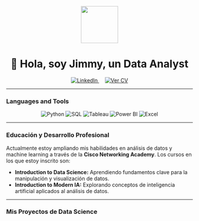 <div align="center">
  <img src="https://media.giphy.com/media/M9gbBd9nbDrOTu1Mqx/giphy.gif" width="100"/>
  <h1>👋 Hola, soy Jimmy, un Data Analyst</h1>
  
  <a href="https://linkedin.com/in/jimmy-hernandez-rivera-77232193" target="_blank">
    <img src="https://img.shields.io/badge/linkedin-%230077B5.svg?&style=for-the-badge&logo=linkedin&logoColor=white" alt="LinkedIn" />
  </a>
  &nbsp;&nbsp;&nbsp;
  <a href="https://raw.githubusercontent.com/JimmyHernandez/JimmyHernandez/main/Jimmy_Hern%C3%A1ndezRivera_CV%202025.pdf" target="_blank">
    <img src="https://img.shields.io/badge/CV%20(PDF)-red?style=for-the-badge&logo=googledocs&logoColor=white" alt="Ver CV" />
  </a>
</div>

---

### Languages and Tools

<p align="center">
  <img src="https://img.shields.io/badge/Python-3776AB?style=for-the-badge&logo=python&logoColor=white" alt="Python" />
  <img src="https://img.shields.io/badge/SQL-4479A5?style=for-the-badge&logo=mysql&logoColor=white" alt="SQL" />
  <img src="https://img.shields.io/badge/Tableau-E97627?style=for-the-badge&logo=tableau&logoColor=white" alt="Tableau" />
  <img src="https://img.shields.io/badge/Power BI-F2C811?style=for-the-badge&logo=power-bi&logoColor=black" alt="Power BI" />
  <img src="https://img.shields.io/badge/Microsoft Excel-217346?style=for-the-badge&logo=microsoft-excel&logoColor=white" alt="Excel" />
</p>

---

### Educación y Desarrollo Profesional

Actualmente estoy ampliando mis habilidades en análisis de datos y machine learning a través de la **Cisco Networking Academy**. Los cursos en los que estoy inscrito son:

* **Introduction to Data Science:** Aprendiendo fundamentos clave para la manipulación y visualización de datos.
* **Introduction to Modern IA:** Explorando conceptos de inteligencia artificial aplicados al análisis de datos.

---

### Mis Proyectos de Data Science
